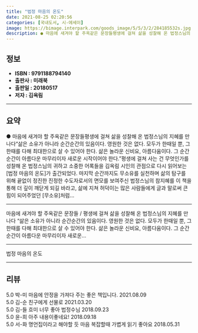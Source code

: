 ```yaml
---
title: "법정 마음의 온도"
date: 2021-08-25 02:20:56
categories: [국내도서, 시-에세이]
image: https://bimage.interpark.com/goods_image/5/5/3/2/284185532s.jpg
description: ● 마음에 새겨야 할 주옥같은 문장들평생에 걸쳐 삶을 성찰해 온 법정스님의 지혜를 만나다“삶은 소유가 아니라 순간순간의 있음이다. 영원한 것은 없다. 모두가 한때일 뿐, 그 한때를 다해 최대한으로 살 수 있어야 한다. 삶은 놀라운 신비요, 아름다움이다. 그 순간순간이 아름다운 마무리이
---
```


## **정보**

- **ISBN : 9791188794140**
- **출판사 : 미래북**
- **출판일 : 20180517**
- **저자 : 김옥림**

------



## **요약**

●  마음에 새겨야 할 주옥같은 문장들평생에 걸쳐 삶을 성찰해 온 법정스님의 지혜를 만나다“삶은 소유가 아니라 순간순간의 있음이다. 영원한 것은 없다. 모두가 한때일 뿐, 그 한때를 다해 최대한으로 살 수 있어야 한다. 삶은 놀라운 신비요, 아름다움이다. 그 순간순간이 아름다운 마무리이자 새로운 시작이어야 한다.”평생에 걸쳐 사는 건 무엇인가를 성찰해 온 법정스님의 귀하고 소중한 어록들을 김옥림 시인의 관점으로 다시 읽어보는 [법정 마음의 온도]가 출간되었다. 마지막 순간까지도 무소유를 실천하며 삶의 탐구를 위해 끝없이 정진한 진정한 수도자로서의 면모를 보여주신 법정스님의 참지혜를 이 책을 통해 더 깊이 깨닫게 되길 바라고, 삶에 지쳐 허덕이는 많은 사람들에게 글과 말로써 큰 힘이 되어주었던 [무소유]처럼...

------

마음에 새겨야 할 주옥같은 문장들
 / 평생에 걸쳐 삶을 성찰해 온 법정스님의 지혜를 만나다
“삶은 소유가 아니라 순간순간의 있음이다. 영원한 것은 없다. 모두가 한때일 뿐, 그 한때를 다해 최대한으로 살 수 있어야 한다. 삶은 놀라운 신비요, 아름다움이다. 그 순간순간이 아름다운 마무리이자 새로운... 

------


법정 마음의 온도 

------


## **리뷰** 

5.0 박-미 마음에 안정을 가져다 주는 좋은 책입니다. 2021.08.09 <br/>5.0 김-순 친구에게 선물로 2021.03.20 <br/>5.0 김-들 흐미 너무 좋아 법정수님 2018.09.23 <br/>5.0 윤-희 아주 내용이좋네요!  2018.09.18 <br/>5.0 서-화 명언집이라고 해야할 듯
마음 복잡할때 가볍게 읽기 좋아요 2018.05.31 <br/>